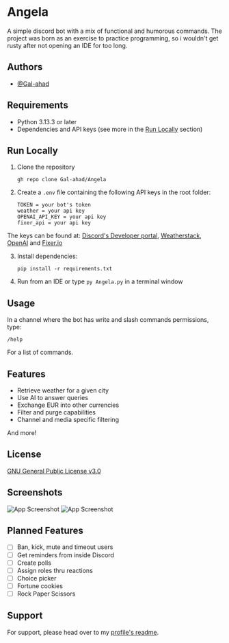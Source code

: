 
# Angela

A simple discord bot with a mix of functional and humorous commands. The project was born as an exercise to practice programming, so i wouldn't get rusty after not opening an IDE for too long.
## Authors

- [@Gal-ahad](https://www.github.com/Gal-ahad)


## Requirements

- Python 3.13.3 or later
- Dependencies and API keys (see more in the [Run Locally](#run-locally) section)
## Run Locally

1. Clone the repository

    ```
    gh repo clone Gal-ahad/Angela
    ```

2. Create a `.env` file containing the following API keys in the root folder:
    ```
    TOKEN = your bot's token
    weather = your api key
    OPENAI_API_KEY = your api key
    fixer_api = your api key
    ```
The keys can be found at: [Discord's Developer portal](https://discord.com/developers/applications), [Weatherstack](https://weatherstack.com/), [OpenAI](https://platform.openai.com/docs/overview) and [Fixer.io](https://fixer.io/)

3. Install dependencies:

    ```
    pip install -r requirements.txt
    ```

4. Run from an IDE or type `py Angela.py` in a terminal window
## Usage

In a channel where the bot has write and slash commands permissions, type:
```
/help
```
For a list of commands.

## Features

- Retrieve weather for a given city
- Use AI to answer queries
- Exchange EUR into other currencies
- Filter and purge capabilities
- Channel and media specific filtering

And more!

## License

[GNU General Public License v3.0](https://github.com/Gal-ahad/Angela/blob/main/LICENSE)


## Screenshots

![App Screenshot](https://files.catbox.moe/d772sq.png)
![App Screenshot](https://files.catbox.moe/85nmmb.png)
## Planned Features

- [ ]  Ban, kick, mute and timeout users
- [ ]  Get reminders from inside Discord
- [ ]  Create polls
- [ ]  Assign roles thru reactions
- [ ]  Choice picker
- [ ]  Fortune cookies
- [ ]  Rock Paper Scissors
## Support

For support, please head over to my [profile's readme](https://github.com/Gal-ahad/Gal-ahad?tab=readme-ov-file#-find-me-elsewhere).
